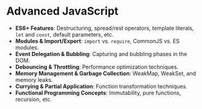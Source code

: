 # Advanced JavaScript

- **ES6+ Features**: Destructuring, spread/rest operators, template literals, `let` and `const`, default parameters, etc.
- **Modules & Import/Export**: `import` vs. `require`, CommonJS vs. ES modules.
- **Event Delegation & Bubbling**: Capturing and bubbling phases in the DOM.
- **Debouncing & Throttling**: Performance optimization techniques.
- **Memory Management & Garbage Collection**: WeakMap, WeakSet, and memory leaks.
- **Currying & Partial Application**: Function transformation techniques.
- **Functional Programming Concepts**: Immutability, pure functions, recursion, etc.
